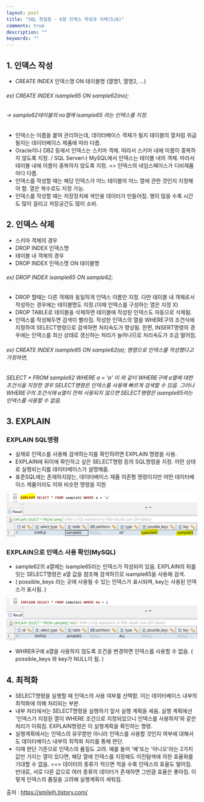 ```yaml
---
layout: post
title: "SQL 첫걸음 - 6장 인덱스 작성과 삭제(5/6)" 
comments: true
description: ""
keywords: ""
---
```


## 1. 인덱스 작성

- CREATE INDEX 인덱스명 ON 테이블명 (열명1, 열명2, ...)

###### ex) CREATE INDEX isample65  ON sample62(no); 
###### -> sample62테이블의 no열에 isample65 라는 인덱스를 지정. 

- 인덱스는 이름을 붙여 관리하는데, 데이터베이스 객체가 될지 테이블의 열처럼 취급될지는 데이터베이스 제품에 따라 다름.
- Oracle이나 DB2 등에서 인덱스는 스키마 객체. 따라서 스키마 내에 이름이 중복하지 않도록 지정.  /  SQL Server나 MySQL에서 인덱스는 테이블 내의 객체. 따라서 테이블 내에 이름이 중복하지 않도록 지정. => 인덱스의 네임스페이스가 디비제품마다 다름. 
- 인덱스를 작성할 때는 해당 인덱스가 어느 테이블의 어느 열에 관한 것인지 지정해야 함. 열은 복수로도 지정 가능. 
- 인덱스를 작성할 때는 저장장치에 색인용 데이터가 만들어짐. 행이 많을 수록 시간도 많이 걸리고 저장공간도 많이 소비. 


## 2. 인덱스 삭제 

- 스키마 객체의 경우
- DROP INDEX 인덱스명
- 테이블 내 객체의 경우 
- DROP INDEX 인덱스명 ON 테이블명 

###### ex) DROP INDEX isample65  ON sample62;

- DROP 할때는 다른 객체와 동일하게 인덱스 이름만 지정. 다만 테이블 내 객체로서 작성하는 경우에는 테이블명도 지정.(이때 인덱스를 구성하는 열은 지정 X) 
- DROP TABLE로 테이블을 삭제하면 테이블에 작성된 인덱스도 자동으로 삭제됨.
- 인덱스를 작성해두면 검색이 빨라짐.  작성한 인덱스의 열을 WHERE구의 조건식에 지정하여 SELECT명령으로 검색하면 처리속도가 향상됨. 한편, INSERT명령의 경우에는 인덱스를 최신 상태로 갱신하는 처리가 늘어나므로 처리속도가 조금 떨어짐.

###### ex)  CREATE INDEX isample65 ON sample62(a); 명령으로 인덱스를 작성했다고 가정하면,

###### SELECT * FROM sample62 WHERE a = 'a' 이 와 같이 WHERE구에 a열에 대한 조건식을 지정한 경우 SELECT명령은 인덱스를 사용해 빠르게 검색할 수 있음. 그러나 WHERE구의 조건식에 a열이 전혀 사용되지 않으면 SELECT명령은 isample65라는 인덱스를 사용할 수 없음. 


## 3. EXPLAIN

### EXPLAIN SQL명령 

- 실제로 인덱스를 사용해 검색하는지를 확인하려면 EXPLAIN 명령을 사용.
- EXPLAIN에 뒤이에 확인하고 싶은 SELECT명령 등의 SQL명령을 지정. 어떤 상태로 실행되는지를 데이터베이스가 설명해줌. 
- 표준SQL에는 존재하지않는, 데이터베이스 제품 의존형 명령이지만 어떤 데이터베이스 제품이라도 이와 비슷한 명령을 지원 

![991541465BAC8D4411](/images/sql_first_step/991541465BAC8D4411.png)

### EXPLAIN으로 인덱스 사용 확인(MySQL)

- sample62의 a열에는 isample65라는 인덱스가 작성되어 있음. EXPLAIN의 뒤를 잇는 SELECT명령은 a열 값을 참조해 검색하므로 isample65을 사용해 검색. 
- ( possible_keys 라는 곳에 사용될 수 있는 인덱스가 표시되며, key는 사용된 인덱스가 표시됨. ) 

![99A2E14D5BAC90A506](/images/sql_first_step/99A2E14D5BAC90A506.png)

- WHRER구에  a열을 사용하지 않도록 조건을 변경하면 인덱스를 사용할 수 없음. ( possible_keys 와 key가 NULL이 됨. ) 


## 4. 최적화

- SELECT명령을 실행할 때 인덱스의 사용 여부를 선택함. 이는 데이터베이스 내부의 최적화에 의해 처리되는 부분. 
- 내부 처리에서는 SELECT명령을 실행하기 앞서 실행 계획을 세움. 실행 계획에선 '인덱스가 지정된 열이 WHERE 조건으로 지정되있으니 인덱스를 사용하자'와 같은 처리가 이뤄짐.  EXPLAIN명령은 이 실행계획을 확인하는 명령.
- 실행계획에서는 인덱스의 유무뿐만 아니라 인덱스를 사용할 것인지 여부에 대해서도 데이터베이스 내부의 최적화 처리를 통해 판단. 
- 이때 판단 기준으로 인덱스의 품질도 고려. 예를 들어 '예'또는 '아니오'라는 2가지 값만 가지는 열이 있다면, 해당 열에 인덱스를 지정해도 이진탐색에 의한 효율화를 기대할 수 없음.  ==>  데이터의 종류가 적으면 적을 수록 인덱스의 효율도 떨어짐. 반대로, 서로 다른 값으로 여러 종류의 데이터가 존재하면 그만큼 효율은 좋아짐.  이렇게 인덱스의 품질을 고려해 실행계획이 세워짐. 


출처 : https://smilejh.tistory.com/